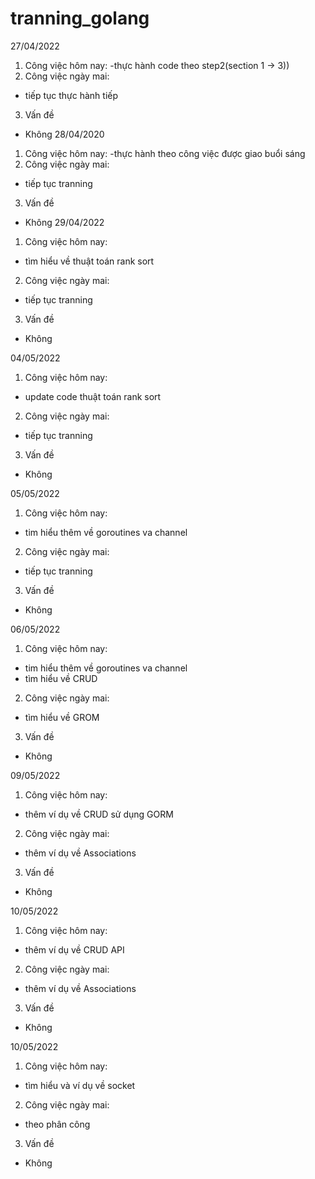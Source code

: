 # tranning_golang
27/04/2022
1. Công việc hôm nay:
-thực hành code theo step2(section 1 -> 3))
2. Công việc ngày mai:
- tiếp tục thực hành tiếp
3. Vấn đề 
- Không
28/04/2020
1. Công việc hôm nay:
-thực hành theo công việc được giao buổi sáng
2. Công việc ngày mai:
- tiếp tục tranning
3. Vấn đề 
- Không
29/04/2022
1. Công việc hôm nay:
- tìm hiểu về thuật toán rank sort
2. Công việc ngày mai:
- tiếp tục tranning
3. Vấn đề 
- Không

04/05/2022
1. Công việc hôm nay:
- update code thuật toán rank sort
2. Công việc ngày mai:
- tiếp tục tranning
3. Vấn đề 
- Không

05/05/2022
1. Công việc hôm nay:
- tim hiểu thêm về goroutines va channel
2. Công việc ngày mai:
- tiếp tục tranning
3. Vấn đề 
- Không

06/05/2022
1. Công việc hôm nay:
- tim hiểu thêm về goroutines va channel
- tìm hiểu về CRUD
2. Công việc ngày mai:
- tìm hiểu về GROM
3. Vấn đề 
- Không

09/05/2022
1. Công việc hôm nay:
- thêm ví dụ về CRUD sử dụng GORM
2. Công việc ngày mai:
- thêm ví dụ về Associations
3. Vấn đề 
- Không

10/05/2022
1. Công việc hôm nay:
- thêm ví dụ về CRUD API
2. Công việc ngày mai:
- thêm ví dụ về Associations
3. Vấn đề 
- Không

10/05/2022
1. Công việc hôm nay:
- tìm hiểu và ví dụ về socket
2. Công việc ngày mai:
- theo phân công
3. Vấn đề 
- Không
